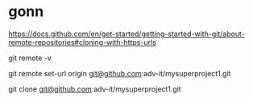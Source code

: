 # gonn
https://docs.github.com/en/get-started/getting-started-with-git/about-remote-repositories#cloning-with-https-urls

git remote -v

git remote set-url origin git@github.com:adv-it/mysuperproject1.git

git clone git@github.com:adv-it/mysuperproject1.git
